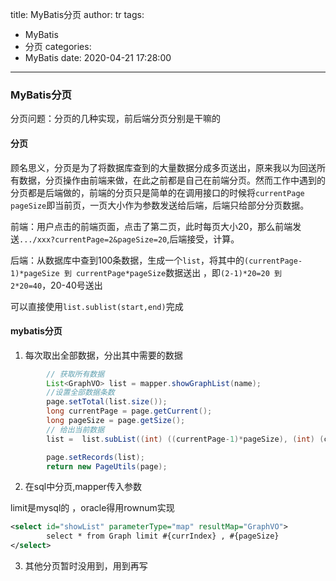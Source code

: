 title: MyBatis分页
author: tr
tags:
  - MyBatis
  - 分页
categories:
  - MyBatis
date: 2020-04-21 17:28:00
---
### MyBatis分页

分页问题：分页的几种实现，前后端分页分别是干嘛的

<!--more-->

#### 分页

顾名思义，分页是为了将数据库查到的大量数据分成多页送出，原来我以为回送所有数据，分页操作由前端来做，在此之前都是自己在前端分页。然而工作中遇到的分页都是后端做的，前端的分页只是简单的在调用接口的时候将`currentPage` `pageSize`即当前页，一页大小作为参数发送给后端，后端只给部分分页数据。

前端：用户点击的前端页面，点击了第二页，此时每页大小20，那么前端发送`.../xxx?currentPage=2&pageSize=20`,后端接受，计算。

后端：从数据库中查到100条数据，生成一个`list`，将其中的`(currentPage-1)*pageSize 到 currentPage*pageSize`数据送出 ，即`(2-1)*20=20 到 2*20=40`，20-40号送出

可以直接使用`list.sublist(start,end)`完成

#### mybatis分页

1. 每次取出全部数据，分出其中需要的数据

```java
		// 获取所有数据
        List<GraphVO> list = mapper.showGraphList(name);
  		//设置全部数据条数
        page.setTotal(list.size());
        long currentPage = page.getCurrent();
        long pageSize = page.getSize();
		// 给出当前数据
        list =  list.subList((int) ((currentPage-1)*pageSize), (int) (currentPage*pageSize)); //直接在list中截取

        page.setRecords(list);
        return new PageUtils(page);
```

2. 在sql中分页,mapper传入参数

limit是mysql的 ，oracle得用rownum实现

```xml
<select id="showList" parameterType="map" resultMap="GraphVO">
        select * from Graph limit #{currIndex} , #{pageSize}
</select>
```

3. 其他分页暂时没用到，用到再写